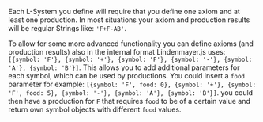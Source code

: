 Each L-System you define will require that you define one axiom and at least one production. In most situations your axiom and production results will be regular Strings like: `'F+F-AB'`.

To allow for some more advanced functionality you can define axioms (and production results) also in the internal format Lindenmayer.js uses:
`[{symbol: 'F'}, {symbol: '+'}, {symbol: 'F'}, {symbol: '-'}, {symbol: 'A'}, {symbol: 'B'}]`. This allows you to add additional parameters for each symbol, which can be used by productions. You could insert a `food` parameter for example: `[{symbol: 'F', food: 0}, {symbol: '+'}, {symbol: 'F', food: 5}, {symbol: '-'}, {symbol: 'A'}, {symbol: 'B'}]`. you could then have a production for `F` that requires `food` to be of a certain value and return own symbol objects with different `food` values.
